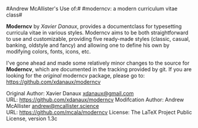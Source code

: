 #Andrew McAllister's Use of:#
#moderncv: a modern curriculum vitae class#

**Moderncv** by *Xavier Danaux*, provides a documentclass for typesetting
curricula vitae in various styles. Moderncv aims to be both straightforward to
use and customizable, providing five ready-made styles (classic, casual,
banking, oldstyle and fancy) and allowing one to define his own by modifying
colors, fonts, icons, etc.

I've gone ahead and made some relatively minor changes to the source  for
**Moderncv**, which are documented in the tracking provided by git. If you are
looking for the *original* moderncv package, please go to: https://github.com/xdanaux/moderncv



Original Author: Xavier Danaux <xdanaux@gmail.com><br/>
URL: https://github.com/xdanaux/moderncv
Modifcation Author: Andrew McAllister <andrew@mcallister.science> <br />
URL: https://github.com/mcala/moderncv
License: The LaTeX Project Public License, version 1.3c<br/>
